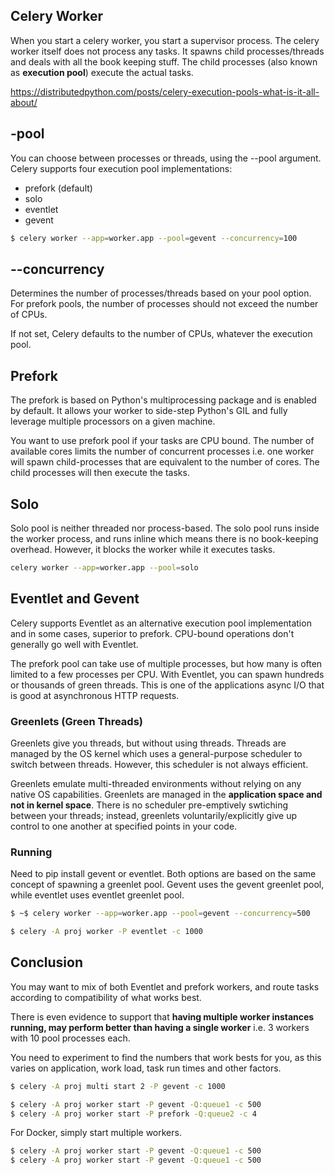 ## Celery Worker

When you start a celery worker, you start a supervisor process. The celery worker itself does not process any tasks. It spawns child processes/threads and deals with all the book keeping stuff. The child processes (also known as **execution pool**) execute the actual tasks.

https://distributedpython.com/posts/celery-execution-pools-what-is-it-all-about/

## -pool

You can choose between processes or threads, using the --pool argument. Celery supports four execution pool implementations:

- prefork (default)
- solo
- eventlet
- gevent

```sh
$ celery worker --app=worker.app --pool=gevent --concurrency=100
```

## --concurrency

Determines the number of processes/threads based on your pool option. For prefork pools, the number of processes should not exceed the number of CPUs.

If not set, Celery defaults to the number of CPUs, whatever the execution pool.

## Prefork

The prefork is based on Python's multiprocessing package and is enabled by default. It allows your worker to side-step Python's GIL and fully leverage multiple processors on a given machine.

You want to use prefork pool if your tasks are CPU bound. The number of available cores limits the number of concurrent processes i.e. one worker will spawn child-processes that are equivalent to the number of cores. The child processes will then execute the tasks.

## Solo

Solo pool is neither threaded nor process-based. The solo pool runs inside the worker process, and runs inline which means there is no book-keeping overhead. However, it blocks the worker while it executes tasks.

```sh
celery worker --app=worker.app --pool=solo
```

## Eventlet and Gevent

Celery supports Eventlet as an alternative execution pool implementation and in some cases, superior to prefork. CPU-bound operations don't generally go well with Eventlet.

The prefork pool can take use of multiple processes, but how many is often limited to a few processes per CPU. With Eventlet, you can spawn hundreds or thousands of green threads. This is one of the applications async I/O that is good at asynchronous HTTP requests.

### Greenlets (Green Threads)

Greenlets give you threads, but without using threads. Threads are managed by the OS kernel which uses a general-purpose scheduler to switch between threads. However, this scheduler is not always efficient.

Greenlets emulate multi-threaded environments without relying on any native OS capabilities. Greenlets are managed in the **application space and not in kernel space**. There is no scheduler pre-emptively swtiching between your threads; instead, greenlets voluntarily/explicitly give up control to one another at specified points in your code.

### Running

Need to pip install gevent or eventlet. Both options are based on the same concept of spawning a greenlet pool. Gevent uses the gevent greenlet pool, while eventlet uses eventlet greenlet pool.

```sh
$ ~$ celery worker --app=worker.app --pool=gevent --concurrency=500
```

```sh
$ celery -A proj worker -P eventlet -c 1000
```

## Conclusion

You may want to mix of both Eventlet and prefork workers, and route tasks according to compatibility of what works best.

There is even evidence to support that **having multiple worker instances running, may perform better than having a single worker** i.e. 3 workers with 10 pool processes each.

You need to experiment to find the numbers that work bests for you, as this varies on application, work load, task run times and other factors.

```sh
$ celery -A proj multi start 2 -P gevent -c 1000

$ celery -A proj worker start -P gevent -Q:queue1 -c 500
$ celery -A proj worker start -P prefork -Q:queue2 -c 4
```

For Docker, simply start multiple workers.

```sh
$ celery -A proj worker start -P gevent -Q:queue1 -c 500
$ celery -A proj worker start -P gevent -Q:queue1 -c 500
```
